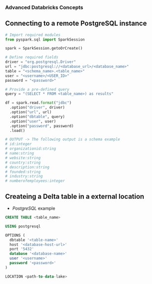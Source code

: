 ### Advanced Databricks Concepts

## Connecting to a remote PostgreSQL instance

```python
# Import required modules
from pyspark.sql import SparkSession

spark = SparkSession.getoOrCreate()

# Define required fields
driver = "org.postgresql.Driver"
url = "jdbc:postgresql://<database_url>/<database_name>"
table = "<schema_name>.<table_name>"
user = "<username>/<USER_ID>"
password = "<password>"

# Provide a pre-defined query
query = "(SELECT * FROM <table_name>) as results"

df = spark.read.format("jdbc")
  .option("driver", driver)
  .option("url", url)
  .option("dbtable", query)
  .option("user", user)
  .option("password", password)
  .load()

# OUTPUT -> The following output is a schema example
# id:integer
# organizationid:string
# name:string
# website:string
# country:string
# description:string
# founded:string
# industry:string
# numberofemployees:integer
```

## Createing a Delta table in a external location
* *PostgreSQL* example
```sql
CREATE TABLE <table_name>

USING postgresql

OPTIONS (
  dbtable '<table-name>'
  host '<database-host-url>'
  port '5432'
  database '<database-name>'
  user '<username>'
  password '<password>'
)

LOCATION <path-to-data-lake>
```


